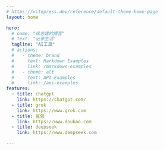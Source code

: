 ```yaml
---
# https://vitepress.dev/reference/default-theme-home-page
layout: home

hero:
  # name: "徐志建的博客"
  # text: "记录生活"
  tagline: "AI工具"
  # actions:
  #   - theme: brand
  #     text: Markdown Examples
  #     link: /markdown-examples
  #   - theme: alt
  #     text: API Examples
  #     link: /api-examples
features:
  - title: chatgpt
    link: https://chatgpt.com/
  - title: grok
    link: https://www.grok.com
  - title: 豆包
    link: https://www.doubao.com
  - title: deepseek
    link: https://www.deepseek.com
  
---
```


